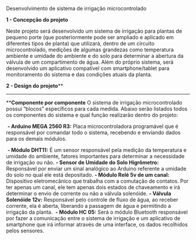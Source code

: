 Desenvolvimento de sistema de irrigação microcontrolado

**1 - Concepção do projeto**			

Neste projeto será desenvolvido um sistema de irrigação para plantas de pequeno porte (que posteriormente pode ser ampliado e aplicado em diferentes tipos de planta) que utilizará, dentro de um circuito microcontrolado, medições de algumas grandezas como temperatura ambiente e umidade do ambiente e do solo para determinar a abertura da válvula de um compartimento de água. Além do próprio sistema, será desenvolvido um aplicativo compatível com smartphone/tablet para monitoramento do sistema e das condições atuais da planta.

**2 - Design do projeto****
****
****Componente por componente**
	O sistema de irrigação microcontrolado possui “blocos” específicos para cada medida. Abaixo serão listados todos os componentes do sistema e qual função realizarão dentro do projeto:

​	**- Arduino MEGA 2560 R3:** Placa microcontroladora programável que é responsável por comandar todo o sistema, recebendo e enviando dados para os demais módulos.

​	**- Módulo DHT11:** É um sensor responsável pela medição da temperatura e umidade do ambiente, fatores importantes para determinar a necessidade de irrigação ou não.
**- Sensor de Umidade do Solo Higrômetro:** Responsável por enviar um sinal analógico ao Arduino referente a umidade do solo no qual ele está depositado. 
**- Módulo Relé 5v de um canal:** Dispositivo eletromecânico que trabalha com a comutação de contatos. Por ter apenas um canal, ele tem apenas dois estados de chaveamento e irá determinar o envio de corrente ou não a válvula solenóide.
**- Válvula Solenóide 12v:** Responsável pelo controle de fluxo de água, ao receber corrente, ela é aberta, liberando a passagem de água e permitindo a irrigação da planta.
​	**- Módulo HC 05:** Será o módulo Bluetooth responsável por fazer a comunicação entre o sistema de irrigação e um aplicativo de smartphone que irá informar através de uma interface, os dados recolhidos pelos sensores.
